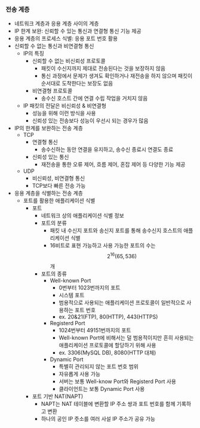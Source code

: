 ### 전송 계층
- 네트워크 계층과 응용 계층 사이의 계층
- IP 한계 보완: 신뢰할 수 있는 통신과 연결형 통신 기능 제공
- 응용 계층의 프로세스 식별: 응용 포트 번호 활용
- 신뢰할 수 없는 통신과 비연결형 통신
  - IP의 특징
    - 신뢰할 수 없는 비신뢰성 프로토콜
      - 패킷이 수신지까지 제대로 전송된다는 것을 보장하지 않음
      - 통신 과정에서 문제가 생겨도 확인하거나 재전송을 하지 않으며 패킷이 순서대로 도착한다는 보장도 없음
    - 비연결형 프로토콜
      - 송수신 호스트 간에 연결 수립 작업을 거치지 않음
  - IP 패킷의 전달은 비신뢰성 & 비연결형
    - 성능을 위해 이런 방식을 사용
    - 신뢰성 있는 전송보다 성능이 우선시 되는 경우가 많음
- IP의 한계를 보완하는 전송 계층
  - TCP
    - 연결형 통신
      - 송수신하는 동안 연결을 유지하고, 송수신 종료시 연결도 종료
    - 신뢰성 있는 통신
      - 재전송을 통한 오류 제어, 흐름 제어, 혼잡 제어 등 다양한 기능 제공
  - UDP
    - 비신뢰성, 비연결형 통신
    - TCP보다 빠른 전송 가능
- 응용 계층을 식별하는 전송 계층
  - 포트를 활용한 애플리케이션 식별
    - 포트
      - 네트워크 상의 애플리케이션 식별 정보
      - 포트의 분류
        - 패킷 내 수신지 포트와 송신지 포트를 통해 송수신지 호스트의 애플리케이션 식별
        - 16비트로 표현 가능하고 사용 가능한 포트의 수는 $$2^{16}(65,536)$$개
      - 포트의 종류 
        - Well-known Port
          - 0번부터 1023번까지의 포트
          - 시스템 포트
          - 범용적으로 사용되는 애플리케이션 프로토콜이 일반적으로 사용하는 포트 번호
          - ex. 20&21(FTP), 80(HTTP), 443(HTTPS)
        - Registerd Port
          - 1024번부터 49151번까지의 포트
          - Well-known Port에 비해서는 덜 범용적이지만 흔히 사용되는 애플리케이션 프로토콜에 할당하기 위해 사용
          - ex. 3306(MySQL DB), 8080(HTTP 대체)
        - Dynamic Port
          - 특별히 관리되지 않는 포트 번호 범위
          - 자유롭게 사용 가능
          - 서버는 보통 Well-know Port와 Registerd Port 사용
          - 클라이언트는 보통 Dynamic Port 사용
    - 포트 기반 NAT(NAPT)
      - NAPT는 NAT 테이블에 변환할 IP 주소 쌍과 포트 번호를 함께 기록하고 변환
      - 하나의 공인 IP 줏소를 여러 사설 IP 주소가 공유 가능
